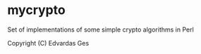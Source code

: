 # mycrypto
Set of implementations of some simple crypto algorithms in Perl

Copyright (C) Edvardas Ges
